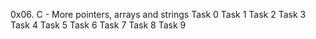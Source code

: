 0x06. C - More pointers, arrays and strings
Task 0
Task 1
Task 2
Task 3
Task 4
Task 5
Task 6
Task 7
Task 8
Task 9
